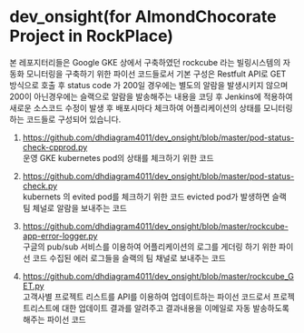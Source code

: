 # dev_onsight(for AlmondChocorate Project in RockPlace)

본 레포지터리들은 Google GKE 상에서 구축하였던 rockcube 라는 빌링시스템의 자동화 모니터링을 구축하기 위한 파이선 코드들로서 
기본 구성은 Restfult API로 GET 방식으로 호출 후 status code 가 200일 경우에는 별도의 알람을 발생시키지 않으며 
200이 아닌경우에는 슬랙으로 알람을 발송해주는 내용을 코딩 후 Jenkins에 적용하여 새로운 소스코드 수정이 발생 후 배포시마다 
체크하여 어플리케이션의 상태를 모니터링하는 코드들로 구성되어 있습니다.

1. https://github.com/dhdiagram4011/dev_onsight/blob/master/pod-status-check-cpprod.py<br>
운영 GKE kubernetes pod의 상태를 체크하기 위한 코드


2. https://github.com/dhdiagram4011/dev_onsight/blob/master/pod-status-check.py<br>
kubernets 의 evited pod를 체크하기 위한 코드
evicted pod가 발생하면 슬랙 팀 체널로 알람을 보내주는 코드


3. https://github.com/dhdiagram4011/dev_onsight/blob/master/rockcube-app-error-logger.py<br>
구글의 pub/sub 서비스를 이용하여 어플리케이션의 로그를 게더링 하기 위한 파이선 코드
수집된 에러 로그들을 슬랙의 팀 채널로 보내주는 코드


4. https://github.com/dhdiagram4011/dev_onsight/blob/master/rockcube_GET.py<br>
고객사별 프로젝트 리스트를 API를 이용하여 업데이트하는 파이선 코드로서 프로젝트리스트에 대한 업데이트 결과를 알려주고 결과내용을 이메일로 자동
발송하도록 해주는 파이선 코드
